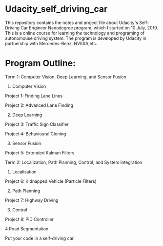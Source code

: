# Udacity_self_driving_car

This repository contains the notes and project file about Udacity's Self-Driving Car Engineer Nanodegree program, which I started on 10 July, 2019. This is a online course for learning the technology and programing of autonomouse driving system. 
The program is developed by Udacity in partnership with Mercedes-Benz, NVIDIA,etc.

# Program Outline:

Term 1: Computer Vision, Deep Learning, and Sensor Fusion

1. Computer Vision

Project 1: Finding Lane Lines 

Project 2: Advanced Lane Finding

2. Deep Learning

Project 3: Traffic Sign Classifier

Project 4: Behavioural Cloning

3. Sensor Fusion

Project 5: Extended Kalman Filters

Term 2: Localization, Path Planning, Control, and System Integration

1. Localisation

Project 6: Kidnapped Vehicle (Particle Filters)

2. Path Planning

Project 7: Highway Driving

3. Control

Project 8: PID Controller

4.Road Segmentation

Put your code in a self-driving car
